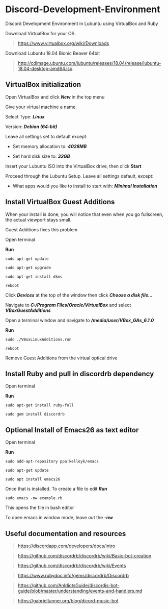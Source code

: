 # Discord-Development-Environment
Discord Development Environment in Lubuntu using VirtualBox and Ruby

Download VirtualBox for your OS. 

>https://www.virtualbox.org/wiki/Downloads

Download Lubuntu 18.04 Bionic Beaver 64bit
>http://cdimage.ubuntu.com/lubuntu/releases/18.04/release/lubuntu-18.04-desktop-amd64.iso

## VirtualBox initialization
Open VirtualBox and click ***New*** in the top menu

Give your virtual machine a name. 

  Select Type: ***Linux***

  Version: ***Debian (64-bit)***

Leave all settings set to default except:

* Set memory allocation to: ***4028MB***

* Set hard disk size to: ***32GB***

Insert your Lubuntu ISO into the VirtualBox drive, then click __Start__

Proceed through the Lubuntu Setup. Leave all settings default, except:
* What apps would you like to install to start with: ***Minimal Installation***

## Install VirtualBox Guest Additions
When your install is done, you will notice that even when you go fullscreen, the actual viewport stays small. 

Guest Additions fixes this problem

Open terminal

**Run**

```
sudo apt-get update
```

```
sudo apt-get upgrade
```

```
sudo apt-get install dkms
```

```
reboot
```

Click ***Devices*** at the top of the window then click ***Choose a disk file...***

Navigate to ***C:/Program Files/Oracle/VirtualBox*** and select ***VBoxGuestAdditions***

Open a terminal window and navigate to ***/media/user/VBox_GAs_6.1.0***

**Run**

```
sudo ./VBoxLinuxAdditions.run
```

```
reboot
```

Remove Guest Additions from the virtual optical drive

## Install Ruby and pull in discordrb dependency

Open terminal

**Run**

```
sudo apt-get install ruby-full
```

```
sudo gem install discordrb
```

## Optional Install of Emacs26 as text editor

Open terminal

**Run**

```
sudo add-apt-repository ppa:kelleyk/emacs
```

```
sudo apt-get update
```

```
sudo apt install emacs26
```

Once that is installed. To create a file to edit ***Run***

```
sudo emacs -nw example.rb
```
This opens the file in bash editor

To open emacs in window mode, leave out the ***-nw***

## Useful documentation and resources

>https://discordapp.com/developers/docs/intro

>https://github.com/discordrb/discordrb/wiki/Basic-bot-creation

>https://github.com/discordrb/discordrb/wiki/Events

>https://www.rubydoc.info/gems/discordrb/Discordrb

>https://github.com/AnIdiotsGuide/discordjs-bot-guide/blob/master/understanding/events-and-handlers.md

>https://gabrieltanner.org/blog/dicord-music-bot




